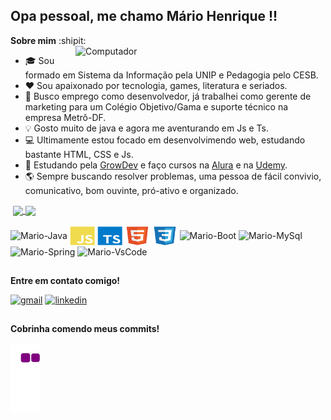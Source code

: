 ## Opa pessoal, me chamo Mário Henrique !!

**Sobre mim** :shipit:
<img src="https://raw.githubusercontent.com/MicaelliMedeiros/micaellimedeiros/master/image/computer-illustration.png" min-width="400px" max-width="400px" width="400px" align="right" alt="Computador">
-  🎓 Sou formado em Sistema da Informação pela UNIP e Pedagogia pelo CESB.
-  ❤️ Sou apaixonado por tecnologia, games, literatura e seriados.
-  🔧 Busco emprego como desenvolvedor, já trabalhei como gerente de marketing para um Colégio Objetivo/Gama e suporte técnico na empresa Metrô-DF.
-  💡 Gosto muito de java e agora me aventurando em Js e Ts.
-  💻 Ultimamente estou focado em desenvolvimendo web, estudando bastante HTML, CSS e Js.
-  📖 Estudando pela <a href="https://www.growdev.com.br">GrowDev</a> e faço cursos na <a href="https://www.alura.com.br/">Alura</a> e na <a href="https://www.udemy.com">Udemy</a>.
-  🌎 Sempre buscando resolver problemas, uma pessoa de fácil convivio, comunicativo, bom ouvinte, pró-ativo e organizado.

<img>
<a href="https://github.com/anuraghazra/github-readme-stats">
  <img align="center" src="https://github-readme-stats.vercel.app/api?username=Mhlpereira&show_icons=true&theme=transparent&hide_border=true&rank_icon=github" />
</a>
<a href="https://github.com/anuraghazra/convoychat">
  <img align="center" src="https://github-readme-stats.vercel.app/api/top-langs/?username=Mhlpereira&layout=compact&theme=transparent&hide_border=true" />
</a>
</img>

<div style="display: inline_block"><br>
  <img align="center" alt="Mario-Java" height="30" width="40" src="https://cdn.jsdelivr.net/gh/devicons/devicon/icons/java/java-original.svg">
  <img align="center" alt="Mario-Js" height="30" width="40" src="https://raw.githubusercontent.com/devicons/devicon/master/icons/javascript/javascript-plain.svg">
  <img align="center" alt="Mario-Ts" height="30" width="40" src="https://raw.githubusercontent.com/devicons/devicon/master/icons/typescript/typescript-plain.svg">
  <img align="center" alt="Mario-HTML" height="30" width="40" src="https://raw.githubusercontent.com/devicons/devicon/master/icons/html5/html5-original.svg">
  <img align="center" alt="Mario-CSS" height="30" width="40" src="https://raw.githubusercontent.com/devicons/devicon/master/icons/css3/css3-original.svg">
  <img align="center" alt="Mario-Boot" height="30" width="40" src="https://cdn.jsdelivr.net/gh/devicons/devicon/icons/bootstrap/bootstrap-original.svg">        
  <img align="center" alt="Mario-MySql" height="30" width="40" src="https://cdn.jsdelivr.net/gh/devicons/devicon/icons/mysql/mysql-original.svg">
  <img align="center" alt="Mario-Spring" height="30" width="40" src="https://cdn.jsdelivr.net/gh/devicons/devicon/icons/spring/spring-original.svg">
  <img align="center" alt="Mario-VsCode" height="30" width="40" src="https://cdn.jsdelivr.net/gh/devicons/devicon/icons/vscode/vscode-original.svg">       
</div>

##  
**Entre em contato comigo!**

<div>
  <a href = "mailto:mariohenriquelp@gmail.com"><img width="48" height="48" src="https://img.icons8.com/color-glass/48/gmail.png" target="_blank" alt="gmail"></a>
  <a href = "https://www.linkedin.com/in/mário-henrique/"><img src="https://img.icons8.com/fluent/48/000000/linkedin.png" target="_blank" alt="linkedin"/></a>
</div>

##
**Cobrinha comendo meus commits!**
<br>

![snake gif](https://github.com/Mhlpereira/Mhlpereira/blob/output/github-contribution-grid-snake.gif)
            
          
